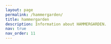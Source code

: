 ```yaml
---
layout: page
permalink: /hammergarden/
title: hammergarden
description: Information about HAMMERGARDEN.
nav: true
nav_order: 11
---
```

